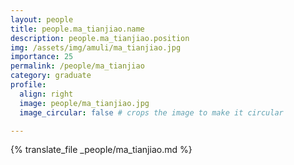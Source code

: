 ```yaml
---
layout: people
title: people.ma_tianjiao.name
description: people.ma_tianjiao.position
img: /assets/img/amuli/ma_tianjiao.jpg
importance: 25
permalink: /people/ma_tianjiao
category: graduate
profile:
  align: right
  image: people/ma_tianjiao.jpg
  image_circular: false # crops the image to make it circular

---
```


{% translate_file _people/ma_tianjiao.md %}